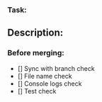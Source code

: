 ### Task:

## Description:

### Before merging:

- [] Sync with branch check
- [] File name check
- [] Console logs check
- [] Test check
